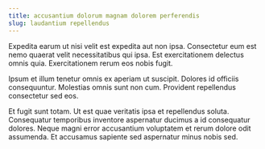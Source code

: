 ```yaml
---
title: accusantium dolorum magnam dolorem perferendis
slug: laudantium repellendus
---
```


Expedita earum ut nisi velit est expedita aut non ipsa. Consectetur eum est nemo quaerat velit necessitatibus qui ipsa. Est exercitationem delectus omnis quia. Exercitationem rerum eos nobis fugit.

Ipsum et illum tenetur omnis ex aperiam ut suscipit. Dolores id officiis consequuntur. Molestias omnis sunt non cum. Provident repellendus consectetur sed eos.

Et fugit sunt totam. Ut est quae veritatis ipsa et repellendus soluta. Consequatur temporibus inventore aspernatur ducimus a id consequatur dolores. Neque magni error accusantium voluptatem et rerum dolore odit assumenda. Et accusamus sapiente sed aspernatur minus nobis sed.
